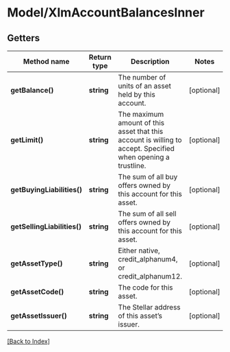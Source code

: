# Model/XlmAccountBalancesInner

## Getters

Method name | Return type | Description | Notes
------------ | ------------- | ------------- | -------------
**getBalance()** | **string** | The number of units of an asset held by this account. | [optional]
**getLimit()** | **string** | The maximum amount of this asset that this account is willing to accept. Specified when opening a trustline. | [optional]
**getBuyingLiabilities()** | **string** | The sum of all buy offers owned by this account for this asset. | [optional]
**getSellingLiabilities()** | **string** | The sum of all sell offers owned by this account for this asset. | [optional]
**getAssetType()** | **string** | Either native, credit_alphanum4, or credit_alphanum12. | [optional]
**getAssetCode()** | **string** | The code for this asset. | [optional]
**getAssetIssuer()** | **string** | The Stellar address of this asset’s issuer. | [optional]

[[Back to Index]](../index.md)
